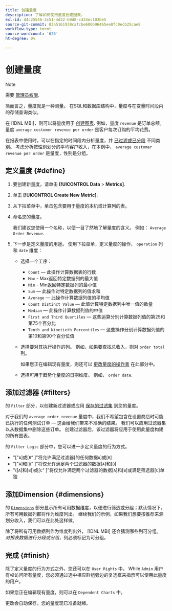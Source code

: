 ```yaml
---
title: 创建量度
description: 了解如何使用量度创建图表。
exl-id: d4c25546-3c51-4d32-b9d8-c424ec103be5
source-git-commit: 03a5161930cafcbe600b96465ee0fc0ecb25cae8
workflow-type: tm+mt
source-wordcount: '626'
ht-degree: 0%

---
```


# 创建量度

>[!NOTE]
>
>需要 [管理员权限](../../administrator/user-management/user-management.md).

简而言之，量度就是一种测量。 在SQL和数据库结构中，量度与在变量时间段内的存储查询类似。

在 [!DNL MBI]，则可以将量度用于 [创建图表](../../data-user/reports/ess-rpt-build-visual.md). 例如，量度 `revenue` 是订单总额。 量度 `average customer revenue per order` 是客户每次订购的平均花费。

在报表中使用时，可以在指定的时间段内分析量度，并 [已过滤或已分段](../../best-practices/segment-filter.md) 不同类别。 考虑分析按性别划分的平均客户收入，在本例中， `average customer revenue per order` 是量度，性别是分组。

## 定义量度 {#define}

1. 要创建新量度，请单击 **[!UICONTROL Data** > **Metrics]**.

1. 单击 **[!UICONTROL Create New Metric]**.

1. 从下拉菜单中，单击包含要用于量度的本机或计算列的表。

1. 命名您的量度。

   我们建议您使用一个名称，以便一目了然地了解量度的含义。 例如： `Average Order Revenue`.

1. 下一步是定义量度的用途。 使用下拉菜单，定义量度的操作， `operation` 列和 `date` 维度：

   * 选择一个工序：
      * `Count`  — 此操作计算数据表的行数
      * `Max` - Max返回特定数据列的最大值
      * `Min` - Min返回特定数据列的最小值
      * `Sum`  — 此操作对特定数据列的值求和
      * `Average`  — 此操作计算数据列值的平均值
      * `Count Distinct Value`  — 此值计算特定数据列中唯一值的数量
      * `Median`  — 此操作计算数据列值的中值
      * `First and Third Quartiles`  — 这些运算分别计算数据列值的第25和第75个百分比
      * `Tenth and Ninetieth Percentiles`  — 这些操作分别计算数据列值的第10和第90个百分位值
   * 选择要对其执行操作的列。 例如，如果要查找总收入，则对 `order total` 列。

      如果您正在编辑现有量度，则还可以 [更改量度的操作表](../../data-analyst/data-warehouse-mgr/change-metric-op-table.md) 在此部分中。

   * 选择可用于趋势化量度的日期维度。 例如， `order date`.


## 添加过滤器 {#filters}

的 `Filter` 部分，以创建新过滤器或应用 [保存的过滤集](../../data-user/reports/ess-manage-data-filters.md) 到您的量度。

对于我们的 `average order revenue` 量度中，我们不希望包含在设置商店时可能已执行的任何测试订单 — 这会给我们带来不准确的结果。 我们可以应用过滤器集以从数据集中删除这些订单。 创建过滤器后，该过滤器将应用于使用此量度构建的所有图表。

的 `Filter Logic` 部分中，您可以进一步定义量度的行为方式。

* &quot;\[&quot;`A`\]或\[`B`“ \]”将允许满足过滤器\[的任何数据`A`\]或\[`B`\]
* &quot;\[&quot;`A`\]和\[`B`“ \]”将仅允许满足两个过滤器的数据\[`A`\]和\[`B`\]
* &quot;(\[`A`\]和\[`B`\])或\[`C`“ \]”将仅允许满足两个过滤器的数据\[`A`\]和\[`B`\]或满足筛选器\[`C`\]单独

## 添加Dimension {#dimensions}

的 [`Dimensions`](../../data-analyst/data-warehouse-mgr/manage-data-dimensions-metrics.md) 部分显示所有可用数据维度，以便进行筛选或分组；默认情况下，所有可用数据列都将作为维度列出。 继续我们的示例，如果我们想要按推荐来源划分收入，我们可以在此处这样做。

除了将所有可用数据列作为维度列出外， [!DNL MBI] 还会猜测哪些列可分组。 *对报表数据进行分段或分组*，列必须标记为可分组。

## 完成 {#finish}

除了定义量度的行为方式之外，您还可以在 `User Rights` 中。 While `Admin` 用户有权访问所有量度，您必须通过选中相应群组旁边的复选框来指示可以使用此量度的用户。

如果您正在编辑现有量度，则可以在 `Dependent Charts` 中。

更改会自动保存，您的量度现已准备就绪。
